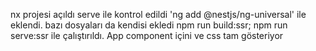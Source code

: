 nx projesi açıldı
serve ile kontrol edildi
'ng add @nestjs/ng-universal' ile eklendi. bazı dosyaları da kendisi ekledi
npm run build:ssr; npm run serve:ssr ile çalıştırıldı. App component içini ve css tam gösteriyor
